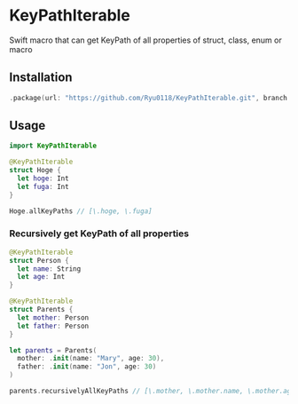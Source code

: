 # KeyPathIterable
Swift macro that can get KeyPath of all properties of struct, class, enum or macro

## Installation
```Swift
.package(url: "https://github.com/Ryu0118/KeyPathIterable.git", branch: "main")
```

## Usage
```Swift
import KeyPathIterable

@KeyPathIterable
struct Hoge {
  let hoge: Int
  let fuga: Int
}

Hoge.allKeyPaths // [\.hoge, \.fuga]
```
### Recursively get KeyPath of all properties
```Swift
@KeyPathIterable
struct Person {
  let name: String
  let age: Int
}

@KeyPathIterable 
struct Parents {
  let mother: Person
  let father: Person
}

let parents = Parents(
  mother: .init(name: "Mary", age: 30),
  father: .init(name: "Jon", age: 30)
)

parents.recursivelyAllKeyPaths // [\.mother, \.mother.name, \.mother.age, \.father, \.father.name, \.father.age]
```
